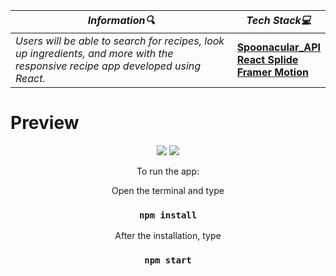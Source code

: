 | **_Information:mag:_**                                                                                                                                                                                                                                                                                   | **_Tech Stack:computer:_**                                                                                                                                                                                                                                                                                                         |
|-----------------------------------------------------------------------------------------------------------------------------------------------------------------------------------------------------------------------------------------------------------------------------------------------------|--------------------------------------------------------------------------------------------------------------------------------------------------------------------------------------------------------------------------------------------------------------------------------------------------------------------------------|
| _Users will be able to search for recipes, look up ingredients, and more with the responsive recipe app developed using React._ |__<a target="blank" href="https://spoonacular.com/food-api"> Spoonacular_API</a> <br> <a target="blank" href="https://splidejs.com/integration/react-splide/"> React Splide </a> <br> <a target="blank" href="https://www.framer.com/motion/"> Framer Motion </a>__ |


<h1>Preview</h1>
<div align="center">
<img src="https://user-images.githubusercontent.com/109925130/191074582-42c941d4-e627-4dc7-a12a-ea058eed445a.gif">
<img src="https://user-images.githubusercontent.com/109925130/191366590-3d7beeb7-8d0d-4e57-9669-b63ed48862fc.png">

To run the app:  <br>

Open the terminal and type 

 ### `npm install`
 
After the installation, type

 ### `npm start`


</div>


